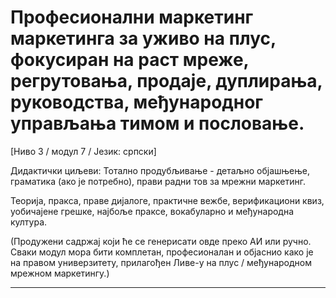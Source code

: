 # Професионални маркетинг маркетинга за уживо на плус, фокусиран на раст мреже, регрутовања, продаје, дуплирања, руководства, међународног управљања тимом и пословање.


[Ниво 3 / модул 7 / Језик: српски]

Дидактички циљеви: Тотално продубљивање - детаљно објашњење, граматика (ако је потребно), прави радни тов за мрежни маркетинг.

Теорија, пракса, праве дијалоге, практичне вежбе, верификациони квиз, уобичајене грешке, најбоље праксе, вокабуларно и међународна култура.


(Продужени садржај који ће се генерисати овде преко АИ или ручно. Сваки модул мора бити комплетан, професионалан и објаснио како је на правом универзитету, прилагођен Ливе-у на плус / међународном мрежном маркетингу.)

----